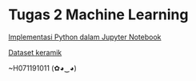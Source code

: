 Tugas 2 Machine Learning
=====

[Implementasi Python dalam Jupyter Notebook](main.ipynb)

[Dataset keramik](https://archive.ics.uci.edu/ml/datasets/Chemical+Composition+of+Ceramic+Samples)

~H071191011 (✿◕‿◕)
